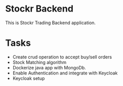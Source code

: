 # Stockr Backend 
This is Stockr Trading Backend application. 


# Tasks

- Create crud operation to accept buy/sell orders
- Stock Matching algorithm
- Dockerize java app with MongoDb. 
- Enable Authentication and integrate with Keycloak
- Keycloak setup

